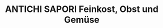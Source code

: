 ---
title: "ANTICHI SAPORI Feinkost, Obst und Gemüse"
url: /kirchheim-unter-teck/antichi-sapori-feinkost-obst-und-gemuese/
shop: Feinkost
---